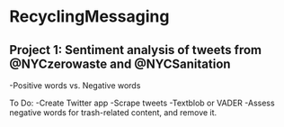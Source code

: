 # RecyclingMessaging

<title>This repo is a learning environment focused on sentiment analysis of recycling messaging text.</Title>

## Project 1: Sentiment analysis of tweets from @NYCzerowaste and  @NYCSanitation
-Positive words vs. Negative words

To Do:
-Create Twitter app
-Scrape tweets
-Textblob or VADER
-Assess negative words for trash-related content, and remove it.




